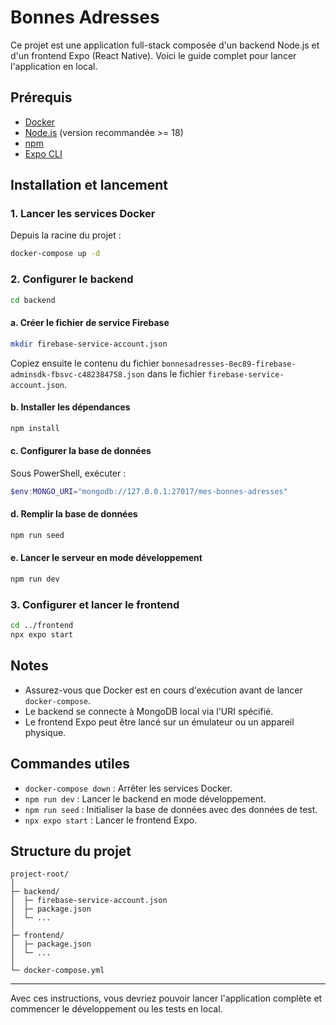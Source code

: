 # Bonnes Adresses

Ce projet est une application full-stack composée d'un backend Node.js et d'un frontend Expo (React Native). Voici le guide complet pour lancer l'application en local.

## Prérequis

* [Docker](https://www.docker.com/)
* [Node.js](https://nodejs.org/) (version recommandée >= 18)
* [npm](https://www.npmjs.com/)
* [Expo CLI](https://docs.expo.dev/get-started/installation/)

## Installation et lancement

### 1. Lancer les services Docker

Depuis la racine du projet :

```bash
docker-compose up -d
```

### 2. Configurer le backend

```bash
cd backend
```

#### a. Créer le fichier de service Firebase

```bash
mkdir firebase-service-account.json
```

Copiez ensuite le contenu du fichier `bonnesadresses-8ec89-firebase-adminsdk-fbsvc-c482384758.json` dans le fichier `firebase-service-account.json`.

#### b. Installer les dépendances

```bash
npm install
```

#### c. Configurer la base de données

Sous PowerShell, exécuter :

```powershell
$env:MONGO_URI="mongodb://127.0.0.1:27017/mes-bonnes-adresses"
```

#### d. Remplir la base de données

```bash
npm run seed
```

#### e. Lancer le serveur en mode développement

```bash
npm run dev
```

### 3. Configurer et lancer le frontend

```bash
cd ../frontend
npx expo start
```

## Notes

* Assurez-vous que Docker est en cours d'exécution avant de lancer `docker-compose`.
* Le backend se connecte à MongoDB local via l'URI spécifié.
* Le frontend Expo peut être lancé sur un émulateur ou un appareil physique.

## Commandes utiles

* `docker-compose down` : Arrêter les services Docker.
* `npm run dev` : Lancer le backend en mode développement.
* `npm run seed` : Initialiser la base de données avec des données de test.
* `npx expo start` : Lancer le frontend Expo.

## Structure du projet

```
project-root/
│
├─ backend/
│  ├─ firebase-service-account.json
│  ├─ package.json
│  └─ ...
│
├─ frontend/
│  ├─ package.json
│  └─ ...
│
└─ docker-compose.yml
```

---

Avec ces instructions, vous devriez pouvoir lancer l'application complète et commencer le développement ou les tests en local.
